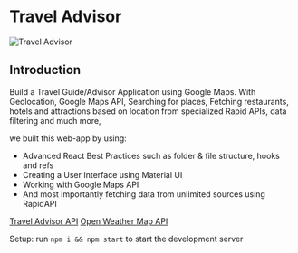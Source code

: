 # Travel Advisor

![Travel Advisor](https://i.ibb.co/qph2cZn/image.pngg)

## Introduction
Build a Travel Guide/Advisor Application using Google Maps. With Geolocation, Google Maps API, Searching for places, Fetching restaurants, hotels and attractions based on location from specialized Rapid APIs, data filtering and much more, 

we built this web-app by using:

- Advanced React Best Practices such as folder & file structure, hooks and refs
- Creating a User Interface using Material UI
- Working with Google Maps API
- And most importantly fetching data from unlimited sources using RapidAPI



[Travel Advisor API](https://rapidapi.com/apidojo/api/travel-advisor?utm_source=youtube.com/JavaScriptMastery&utm_medium=DevRel&utm_campaign=DevRel)
[Open Weather Map API](https://rapidapi.com/community/api/open-weather-map?utm_source=youtube.com/JavaScriptMastery&utm_medium=DevRel&utm_campaign=DevRel)


Setup: run ```npm i && npm start``` to start the development server
